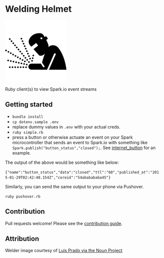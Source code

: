 # Welding Helmet

![](img/noun_24911.png)

Ruby client(s) to view Spark.io event streams

## Getting started

- `bundle install`
- `cp dotenv.sample .env`
- replace dummy values in `.env` with your actual creds.
- `ruby simple.rb`
- press a button or otherwise actuate an event on your Spark microcontroller that sends an event to Spark.io with something like `Spark.publish("button_status","closed");`. See [internet_button](https://github.com/chaserx/internet_button) for an example.

The output of the above would be something like below:

`{"name":"button_status","data":"closed","ttl":"60","published_at":"2015-01-29T02:42:48.154Z","coreid":"54ababababa45"}`

Similarly, you can send the same output to your phone via Pushover.

`ruby pushover.rb`

## Contribution

Pull requests welcome! Please see the [contribution guide](CONTRIBUTING.md).

## Attribution

Welder image courtesy of [Luis Prado via the Noun Project](http://thenounproject.com/term/welder/24911/)
